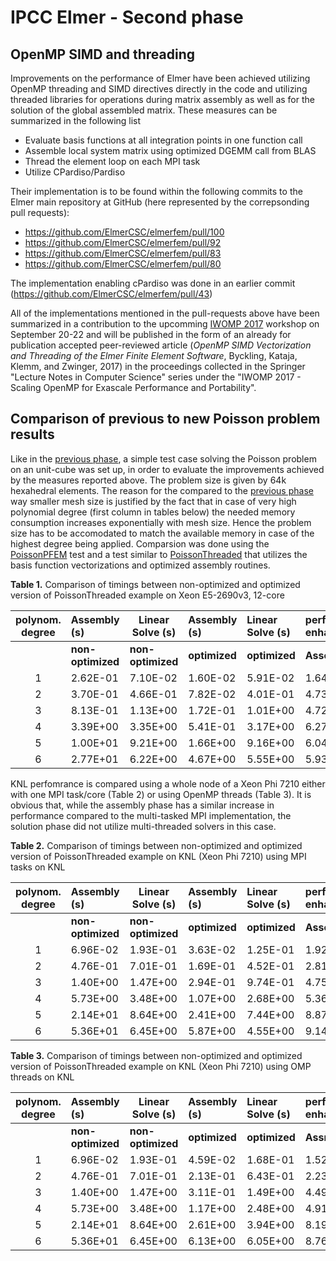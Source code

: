 # IPCC Elmer - Second phase 

## OpenMP SIMD and threading
 
Improvements on the performance of Elmer have been achieved utilizing OpenMP threading and SIMD directives directly in the code and utilizing threaded libraries for operations during matrix assembly as well as for the solution of the global assembled matrix. These measures can be summarized in the following list
* Evaluate basis functions at all integration points in one function call
* Assemble local system matrix using optimized DGEMM call from BLAS
* Thread the element loop on each MPI task
* Utilize CPardiso/Pardiso

Their implementation is to be found within the following commits to the Elmer main repository at GitHub (here represented by the correpsonding pull requests):
* https://github.com/ElmerCSC/elmerfem/pull/100 
* https://github.com/ElmerCSC/elmerfem/pull/92
* https://github.com/ElmerCSC/elmerfem/pull/83
* https://github.com/ElmerCSC/elmerfem/pull/80

The implementation enabling cPardiso was done in an earlier commit (https://github.com/ElmerCSC/elmerfem/pull/43)

All of the implementations mentioned in the pull-requests above have been summarized in a contribution to the upcomming [IWOMP 2017](https://you.stonybrook.edu/iwomp2017/iwomp/) workshop on September 20-22 and will be published in the form of an already for publication accepted peer-reviewed article (*OpenMP SIMD Vectorization and Threading of
the Elmer Finite Element Software*, Byckling, Kataja, Klemm, and Zwinger, 2017) in the proceedings collected in the Springer "Lecture Notes in Computer Science" series under the "IWOMP 2017 - Scaling OpenMP for Exascale Performance and Portability".

## Comparison of previous to new Poisson problem results

Like in the [previous phase](https://github.com/cschpc/elmer-on-KNL/blob/master/Reports/Initial_porting.md), a simple test case solving the Poisson problem on an  unit-cube was set up, in order to evaluate the improvements achieved by the measures reported above. The problem size is given by 64k hexahedral elements. The reason for the compared to the [previous phase](https://github.com/cschpc/elmer-on-KNL/blob/master/Reports/Initial_porting.md) way smaller mesh size is justified by the fact that in case of very high polynomial degree (first column in tables below) the needed memory consumption increases exponentially with mesh size. Hence the problem size has to be accomodated to match the available memory in case of the highest degree being applied. Comparsion was done using the [PoissonPFEM](https://github.com/ElmerCSC/elmerfem/blob/devel/fem/tests/PoissonPFEM/Poisson.f90) test and a test similar to [PoissonThreaded](https://github.com/ElmerCSC/elmerfem/blob/devel/fem/tests/PoissonThreaded/Poisson.F90) that utilizes the basis function vectorizations and optimized assembly routines.
<!-- Elmer revision [aab88925](https://github.com/ElmerCSC/elmerfem/commit/aab88925498b66b120a80e839e497913b23ebcb9) (old, non-optimized version) with the revison [ae60671](https://github.com/ElmerCSC/elmerfem/commit/ae60671c0f44225e251c490465ca2155ffd3150f) (version including the pull-requests from above). -->

<!-- The relatively small problem size can be held repsonsible for the unusual performance for small polynomial degrees on the Xeon E5 platform (HSW). Nevertheless, past p=2 the to-be-expected enhancement in performance with increasing polynomial degree is similar than the one observed on KNL. -->

**Table 1.** Comparison of timings between non-optimized and optimized version of PoissonThreaded example on Xeon E5-2690v3, 12-core

| polynom. degree | Assembly (s) | Linear Solve (s)|Assembly (s) | Linear Solve (s)| performance enhancement|performance enhancement|
|:---------------:|:-------------|-----------------|:------------|:----------------|:-----------------------|:-----------------------|
|                 |**non-optimized**| **non-optimized**|**optimized**| **optimized**|**Assembly**  |**Linear Solve**|
| 1 | 2.62E-01 | 7.10E-02 | 1.60E-02 | 5.91E-02 | 1.64E+01 | 1.20E+00 | 
| 2 | 3.70E-01 | 4.66E-01 | 7.82E-02 | 4.01E-01 | 4.73E+00 | 1.16E+00 | 
| 3 | 8.13E-01 | 1.13E+00 | 1.72E-01 | 1.01E+00 | 4.72E+00 | 1.13E+00 | 
| 4 | 3.39E+00 | 3.35E+00 | 5.41E-01 | 3.17E+00 | 6.27E+00 | 1.06E+00 | 
| 5 | 1.00E+01 | 9.21E+00 | 1.66E+00 | 9.16E+00 | 6.04E+00 | 1.01E+00 | 
| 6 | 2.77E+01 | 6.22E+00 | 4.67E+00 | 5.55E+00 | 5.93E+00 | 1.12E+00 | 


KNL perfomrance is compared using a whole node of a Xeon Phi 7210 either with one MPI task/core (Table 2) or using OpenMP threads (Table 3). It is obvious that, while the assembly phase has a similar increase in performance compared to the multi-tasked MPI implementation, the solution phase did not utilize multi-threaded solvers in this case.

**Table 2.** Comparison of timings between non-optimized and optimized version of PoissonThreaded example on KNL (Xeon Phi 7210) using MPI tasks on KNL

| polynom. degree | Assembly (s) | Linear Solve (s)|Assembly (s) | Linear Solve (s)| performance enhancement|performance enhancement|
|:---------------:|:-------------|-----------------|:------------|:----------------|:-----------------------|:-----------------------|
|                 |**non-optimized**| **non-optimized**|**optimized**| **optimized**|**Assembly**  |**Linear Solve**|
|	1	  |6.96E-02	 | 1.93E-01        | 3.63E-02  |1.25E-01|1.92E+00|1.60E+00|
|	2	  |4.76E-01	 | 7.01E-01	   | 1.69E-01  |4.52E-01|2.81E+00|1.57E+00|
|	3	  |1.40E+00	 | 1.47E+00	   | 2.94E-01  |9.74E-01|4.75E+00|1.48E+00|
|	4	  |5.73E+00	 | 3.48E+00	   | 1.07E+00  |2.68E+00|5.36E+00|1.28E+00|
|	5	  |2.14E+01	 | 8.64E+00	   | 2.41E+00  |7.44E+00|8.87E+00|1.16E+00|
|	6	  |5.36E+01	 | 6.45E+00	   | 5.87E+00  |4.55E+00|9.14E+00|1.41E+00|	

**Table 3.** Comparison of timings between non-optimized and optimized version of PoissonThreaded example on KNL (Xeon Phi 7210) using OMP threads on KNL

| polynom. degree | Assembly (s) | Linear Solve (s)|Assembly (s) | Linear Solve (s)| performance enhancement|performance enhancement|
|:---------------:|:-------------|-----------------|:------------|:----------------|:-----------------------|:-----------------------|
|                 |**non-optimized**| **non-optimized**|**optimized**| **optimized**|**Assmebly**  |**Linear Solve**|
|	1	  |6.96E-02	 | 1.93E-01        | 4.59E-02|	1.68E-01| 1.52E+00|	2.39E-02|
|	2	  |4.76E-01	 | 7.01E-01	   | 2.13E-01|	6.43E-01| 2.23E+00|	2.01E-02|
|	3	  |1.40E+00	 | 1.47E+00	   | 3.11E-01|	1.49E+00| 4.49E+00|	2.54E-02|
|	4	  |5.73E+00	 | 3.48E+00	   | 1.17E+00|	2.48E+00| 4.91E+00|	4.80E-02|
|	5	  |2.14E+01	 | 8.64E+00	   | 2.61E+00|	3.94E+00| 8.19E+00|	8.38E-02|
|	6	  |5.36E+01	 | 6.45E+00	   | 6.13E+00|	6.05E+00| 8.76E+00|	4.25E-02|	






	






	
	
	
	
	
	

	
	
	












	
	
	

